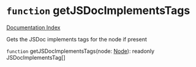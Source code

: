 # `function` getJSDocImplementsTags

[Documentation Index](../README.md)

Gets the JSDoc implements tags for the node if present

`function` getJSDocImplementsTags(node: [Node](../private.interface.Node/README.md)): readonly JSDocImplementsTag\[]